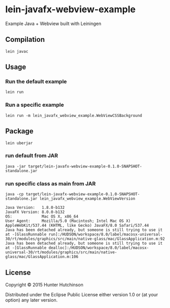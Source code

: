 # lein-javafx-webview-example

Example Java + Webview built with Leiningen

## Compilation
	lein javac
## Usage

### Run the default example
	lein run

### Run a specific example
	lein run -m lein_javafx_webview_example.WebViewCSSBackground

## Package
	lein uberjar

### run default from JAR
	java -jar target/lein-javafx-webview-example-0.1.0-SNAPSHOT-standalone.jar

### run specific class as main from JAR
	java -cp target/lein-javafx-webview-example-0.1.0-SNAPSHOT-standalone.jar lein_javafx_webview_example.WebViewVersion

```
Java Version:   1.8.0-b132
JavaFX Version: 8.0.0-b132
OS:             Mac OS X, x86_64
User Agent:     Mozilla/5.0 (Macintosh; Intel Mac OS X) AppleWebKit/537.44 (KHTML, like Gecko) JavaFX/8.0 Safari/537.44
Java has been detached already, but someone is still trying to use it at -[GlassRunnable run]:/HUDSON/workspace/8.0/label/macosx-universal-30/rt/modules/graphics/src/main/native-glass/mac/GlassApplication.m:92
Java has been detached already, but someone is still trying to use it at -[GlassRunnable dealloc]:/HUDSON/workspace/8.0/label/macosx-universal-30/rt/modules/graphics/src/main/native-glass/mac/GlassApplication.m:106
```

## License

Copyright © 2015 Hunter Hutchinson

Distributed under the Eclipse Public License either version 1.0 or (at
your option) any later version.
